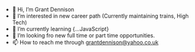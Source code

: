- 👋 Hi, I’m Grant Dennison
- 👀 I’m interested in new career path (Currently maintaining trains, High Tech)
- 🌱 I’m currently learning {...JavaScript}
- 💞️ I’m looking fro new full time or part time opportunities.
- 📫 How to reach me through grantdennison@yahoo.co.uk

<!---
grantdennison/grantdennison is a ✨ special ✨ repository because its `README.md` (this file) appears on your GitHub profile.
You can click the Preview link to take a look at your changes.
--->
